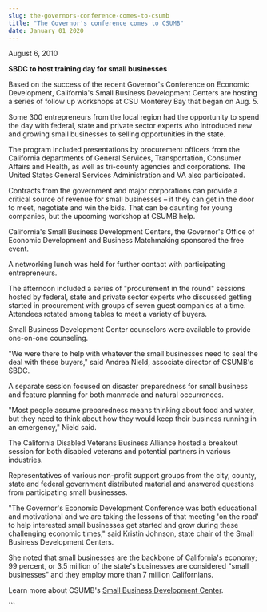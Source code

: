 ```yaml
---
slug: the-governors-conference-comes-to-csumb
title: "The Governor's conference comes to CSUMB"
date: January 01 2020
---
```


  
<p>August 6, 2010</p>
<p><strong>SBDC to host training day for small businesses</strong></p>
<p>
  Based on the success of the recent Governor's Conference on Economic
  Development, California's Small Business Development Centers are hosting a
  series of follow up workshops at CSU Monterey Bay that began on Aug. 5.
</p>
<p>
  Some 300 entrepreneurs from the local region had the opportunity to spend the
  day with federal, state and private sector experts who introduced new and
  growing small businesses to selling opportunities in the state.
</p>
<p>
  The program included presentations by procurement officers from the California
  departments of General Services, Transportation, Consumer Affairs and Health,
  as well as tri&#45;county agencies and corporations. The United States General
  Services Administration and VA also participated.
</p>
<p>
  Contracts from the government and major corporations can provide a critical
  source of revenue for small businesses – if they can get in the door to meet,
  negotiate and win the bids. That can be daunting for young companies, but the
  upcoming workshop at CSUMB help.
</p>
<p>
  California's Small Business Development Centers, the Governor's Office of
  Economic Development and Business Matchmaking sponsored the free event.
</p>
<p>
  A networking lunch was held for further contact with participating
  entrepreneurs.
</p>
<p>
  The afternoon included a series of "procurement in the round" sessions hosted
  by federal, state and private sector experts who discussed getting started in
  procurement with groups of seven guest companies at a time. Attendees rotated
  among tables to meet a variety of buyers.
</p>
<p>
  Small Business Development Center counselors were available to provide
  one&#45;on&#45;one counseling.
</p>
<p>
  "We were there to help with whatever the small businesses need to seal the
  deal with these buyers," said Andrea Nield, associate director of CSUMB's
  SBDC.
</p>
<p>
  A separate session focused on disaster preparedness for small business and
  feature planning for both manmade and natural occurrences.
</p>
<p>
  "Most people assume preparedness means thinking about food and water, but they
  need to think about how they would keep their business running in an
  emergency," Nield said.
</p>
<p>
  The California Disabled Veterans Business Alliance hosted a breakout session
  for both disabled veterans and potential partners in various industries.
</p>
<p>
  Representatives of various non&#45;profit support groups from the city,
  county, state and federal government distributed material and answered
  questions from participating small businesses.
</p>
<p>
  "The Governor's Economic Development Conference was both educational and
  motivational and we are taking the lessons of that meeting 'on the road' to
  help interested small businesses get started and grow during these challenging
  economic times," said Kristin Johnson, state chair of the Small Business
  Development Centers.
</p>
<p>
  She noted that small businesses are the backbone of California's economy; 99
  percent, or 3.5 million of the state's businesses are considered "small
  businesses" and they employ more than 7 million Californians.
</p>
<p>
  Learn more about CSUMB's
  <a href="https://csumb.edu/sbdca">Small Business Development Center</a>.
</p>
```
